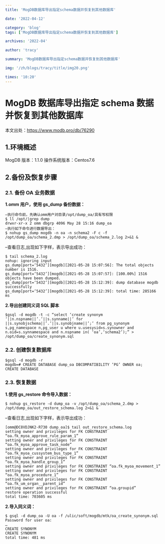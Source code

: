```yaml
---
title: 'MogDB数据库导出指定schema数据并恢复到其他数据库'

date: '2022-04-12'

category: 'blog'
tags: ['MogDB数据库导出指定schema数据并恢复到其他数据库']

archives: '2022-04'

author: 'tracy'

summary: 'MogDB数据库导出指定schema数据并恢复到其他数据库'

img: '/zh/blogs/tracy/title/img20.png'

times: '10:20'
---
```


# MogDB 数据库导出指定 schema 数据并恢复到其他数据库

本文出处：https://www.modb.pro/db/76290

## 1.环境概述

MogDB 版本：1.1.0
操作系统版本：Centos7.6

## 2.备份及恢复步骤

### 2.1. 备份 OA 业务数据

**1.omm 用户，使用 gs_dump 备份数据：**

```
–执行命令前，先确认omm用户对目录/opt/dump_oa/具有写权限
$ ll /opt/|grep dump
drwxr-xr-x 2 omm dbgrp 4096 May 28 15:16 dump_oa
–执行如下命令进行数据导出：
$ nohup gs_dump mogdb -n oa -n schema2 -F c -f /opt/dump_oa/schema_2.dmp > /opt/dump_oa/schema_2.log 2>&1 &
```

–查看日志,出现如下字样，表示导出成功：

```
$ tail schema_2.log
nohup: ignoring input
gs_dump[port=‘5432’][mogdb][2021-05-28 15:07:56]: The total objects number is 1516.
gs_dump[port=‘5432’][mogdb][2021-05-28 15:07:57]: [100.00%] 1516 objects have been dumped.
gs_dump[port=‘5432’][mogdb][2021-05-28 15:12:39]: dump database mogdb successfully
gs_dump[port=‘5432’][mogdb][2021-05-28 15:12:39]: total time: 285166 ms
```

**2.导出创建同义词 SQL 脚本**

```
$gsql -d mogdb -t -c “select ‘create synonym ‘||n.nspname||’.’||s.synname||’ for ||s.synobjschema||’.’||s.synobjname||’;’ from pg_synonym s,pg_namespace n,pg_user u where u.usesysid=s.synowner and n.oid=s.synnamespace and n.nspname in( ‘oa’,‘schema2’);” > /opt/dump_oa/create_synonym.sql
```

### 2.2. 创建恢复数据库

```
$gsql -d mogdb -r
mogdb=# CREATE DATABASE dump_oa DBCOMPATIBILITY ‘PG’ OWNER oa;
CREATE DATABASE
```

### 2.3. 恢复数据

**1.使用 gs_restore 命令导入数据：**

```
$ nohup gs_restore -d dump_oa -v /opt/dump_oa/schema_2.dmp > /opt/dump_oa/out_restore_schema.log 2>&1 &
```

–查看日志,出现如下字样，表示导出成功：

```
[omm@DC8VDJNK2-R730 dump_oa]$ tail out_restore_schema.log
setting owner and privileges for FK CONSTRAINT “oa.fk_myoa_approve_rule_param_1”
setting owner and privileges for FK CONSTRAINT “oa.fk_myoa_approve_task_node”
setting owner and privileges for FK CONSTRAINT “oa.fk_myoa_cussystem_bus_type_1”
setting owner and privileges for FK CONSTRAINT “oa.fk_myoa_handle_group_1”
setting owner and privileges for FK CONSTRAINT “oa.fk_myoa_movement_1”
setting owner and privileges for FK CONSTRAINT “oa.fk_myoa_procedure_1”
setting owner and privileges for FK CONSTRAINT “oa.fk_um_organ__parent_id”
setting owner and privileges for FK CONSTRAINT “oa.groupid”
restore operation successful
total time: 703605 ms
```

**2.导入同义词：**

```
$ gsql -d dump_oa -U oa -f /ulic/soft/mogdb/mtk/oa_create_synonym.sql
Password for user oa:
…
CREATE SYNONYM
CREATE SYNONYM
total time: 481 ms
```
